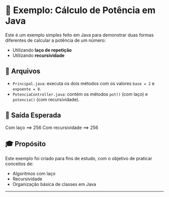 # 🔢 Exemplo: Cálculo de Potência em Java

Este é um exemplo simples feito em Java para demonstrar duas formas diferentes de calcular a potência de um número:

- Utilizando **laço de repetição**
- Utilizando **recursividade**

## 📄 Arquivos

- `Principal.java`: executa os dois métodos com os valores `base = 2` e `expoente = 8`.
- `PotenciaController.java`: contém os métodos `pot()` (com laço) e `potencia()` (com recursividade).

## 📌 Saída Esperada

Com laço ==> 256
Com recursividade ==> 256


## 🎓 Propósito

Este exemplo foi criado para fins de estudo, com o objetivo de praticar conceitos de:

- Algoritmos com laço
- Recursividade
- Organização básica de classes em Java

---
